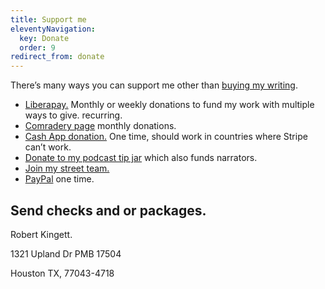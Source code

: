 ```yaml
---
title: Support me
eleventyNavigation:
  key: Donate
  order: 9
redirect_from: donate
---
```


There’s many ways you can support me other than [buying my writing](/writings).

- [Liberapay.](https://en.liberapay.com/WeirdWriter/) Monthly or weekly donations to fund my work with multiple ways to give. recurring.
- [Comradery page](https://www.comradery.co/weirdwriter) monthly donations.
- [Cash App donation.](https://cash.app/%24weirdwriter) One time, should work in countries where Stripe can’t work.
- [Donate to my podcast tip jar](https://tips.pinecast.com/jar/weirdwritings) which also funds narrators.
- [Join my street team.](https://buttondown.com/weirdwriter?tag=beta&tag=free&tag=street)
- [PayPal](https://www.paypal.com/biz/fund?id=2T4ZH75BU2DF8) one time.

## Send checks and or packages.

Robert Kingett.

1321 Upland Dr PMB 17504

Houston TX, 77043-4718
